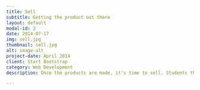 ```yaml
---
title: Sell
subtitle: Getting the product out there
layout: default
modal-id: 2
date: 2014-07-17
img: sell.jpg
thumbnail: sell.jpg
alt: image-alt
project-date: April 2014
client: Start Bootstrap
category: Web Development
description: Once the products are made, it's time to sell. Students think about presentation and practice pitching before heading out into their local community. At first, students try sell to and get feedback from strangers. Pitching to dozens of strangers, with many of them not buying anything, helps students build confidence and learn to respond to rejection by just pushing forward. With every sale, though, students' faces light up and they're excited to get back to the room to make more. Over time, students start to realize there are better strategies than selling one product at a time. Then, students start to approach businesses and organizations in the community to make custom products on a larger scale.  <br/> <br/> <img src="img/map-image.png" class="img-responsive img-centered">

---
```

